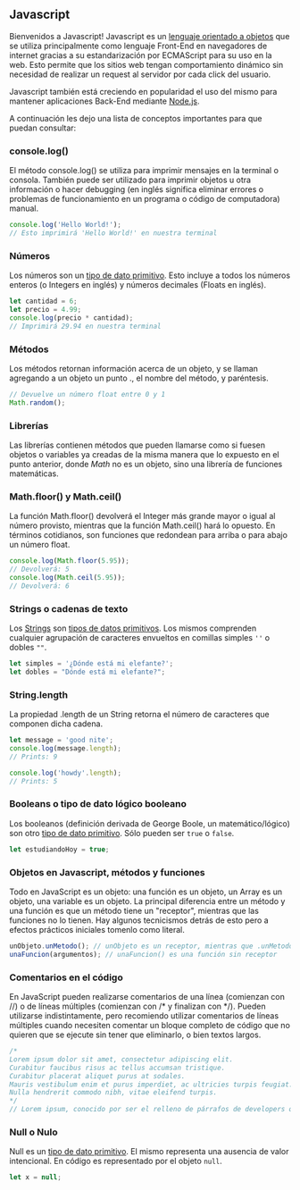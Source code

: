 ## Javascript

Bienvenidos a Javascript! Javascript es un [lenguaje orientado a objetos](https://es.wikipedia.org/wiki/Programaci%C3%B3n_orientada_a_objetos) que se utiliza principalmente como lenguaje Front-End en navegadores de internet gracias a su estandarización por ECMAScript para su uso en la web. Esto permite que los sitios web tengan comportamiento dinámico sin necesidad de realizar un request al servidor por cada click del usuario.

Javascript también está creciendo en popularidad el uso del mismo para mantener aplicaciones Back-End mediante [Node.js](https://nodejs.org/es/).

A continuación les dejo una lista de conceptos importantes para que puedan consultar:

### **console.log()**

El método console.log() se utiliza para imprimir mensajes en la terminal o consola. También puede ser utilizado para imprimir objetos u otra información o hacer debugging (en inglés significa eliminar errores o problemas de funcionamiento en un programa o código de computadora) manual.

``` javascript
console.log('Hello World!');
// Esto imprimirá 'Hello World!' en nuestra terminal
```
### **Números**

Los números son un [tipo de dato primitivo](https://developer.mozilla.org/es/docs/Glossary/Primitivo). Esto incluye a todos los números enteros (o Integers en inglés) y números decimales (Floats en inglés).

``` javascript
let cantidad = 6;
let precio = 4.99;
console.log(precio * cantidad);
// Imprimirá 29.94 en nuestra terminal
```

### **Métodos**

Los métodos retornan información acerca de un objeto, y se llaman agregando a un objeto un punto ., el nombre del método, y paréntesis.

``` javascript
// Devuelve un número float entre 0 y 1
Math.random();
``` 

### **Librerías**

Las librerías contienen métodos que pueden llamarse como si fuesen objetos o variables ya creadas de la misma manera que lo expuesto en el punto anterior, donde *Math* no es un objeto, sino una librería de funciones matemáticas.

### **Math.floor() y Math.ceil()**

La función Math.floor() devolverá el Integer más grande mayor o igual al número provisto, mientras que la función Math.ceil() hará lo opuesto. En términos cotidianos, son funciones que redondean para arriba o para abajo un número float.

``` javascript
console.log(Math.floor(5.95)); 
// Devolverá: 5
console.log(Math.ceil(5.95)); 
// Devolverá: 6
```

### **Strings o cadenas de texto**

Los [Strings](https://developer.mozilla.org/es/docs/Web/JavaScript/Referencia/Objetos_globales/String) son [tipos de datos primitivos](https://developer.mozilla.org/es/docs/Glossary/Primitivo). Los mismos comprenden cualquier agrupación de caracteres envueltos en comillas simples `''` o dobles `""`.

``` javascript
let simples = '¿Dónde está mi elefante?';
let dobles = "Dónde está mi elefante?";
```

### **String.length**

La propiedad .length de un String retorna el número de caracteres que componen dicha cadena.

``` javascript
let message = 'good nite';
console.log(message.length);
// Prints: 9

console.log('howdy'.length);
// Prints: 5
```

### **Booleans o tipo de dato lógico booleano**

Los booleanos (definición derivada de George Boole, un matemático/lógico) son otro [tipo de dato primitivo](https://developer.mozilla.org/es/docs/Glossary/Primitivo). Sólo pueden ser `true` o `false`.

``` javascript
let estudiandoHoy = true;
```

### **Objetos en Javascript, métodos y funciones**

Todo en JavaScript es un objeto: una función es un objeto, un Array es un objeto, una variable es un objeto. La principal diferencia entre un método y una función es que un método tiene un "receptor", mientras que las funciones no lo tienen. Hay algunos tecnicismos detrás de esto pero a efectos prácticos iniciales tomenlo como literal.

``` javascript
unObjeto.unMetodo(); // unObjeto es un receptor, mientras que .unMetodo() es un método
unaFuncion(argumentos); // unaFuncion() es una función sin receptor
```

### **Comentarios en el código**

En JavaScript pueden realizarse comentarios de una línea (comienzan con //) o de líneas múltiples (comienzan con /* y finalizan con */). Pueden utilizarse indistintamente, pero recomiendo utilizar comentarios de líneas múltiples cuando necesiten comentar un bloque completo de código que no quieren que se ejecute sin tener que eliminarlo, o bien textos largos.

``` javascript
/*
Lorem ipsum dolor sit amet, consectetur adipiscing elit. 
Curabitur faucibus risus ac tellus accumsan tristique. 
Curabitur placerat aliquet purus at sodales. 
Mauris vestibulum enim et purus imperdiet, ac ultricies turpis feugiat. 
Nulla hendrerit commodo nibh, vitae eleifend turpis.
*/
// Lorem ipsum, conocido por ser el relleno de párrafos de developers que aún no tienen contenido para sus sitios.
```

### **Null o Nulo**

Null es un [tipo de dato primitivo](https://developer.mozilla.org/es/docs/Glossary/Primitivo). El mismo representa una ausencia de valor intencional. En código es representado por el objeto `null`.

``` javascript
let x = null;
```
